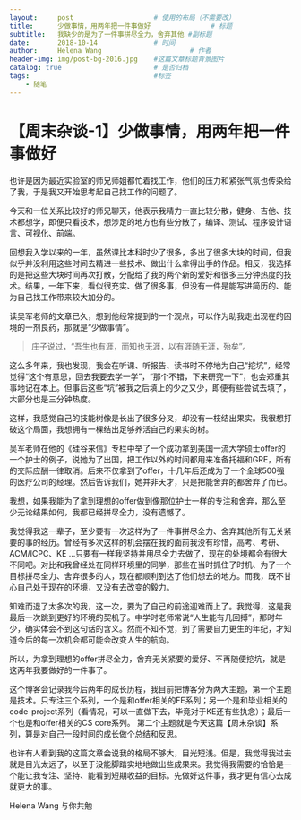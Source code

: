 ```yaml
---
layout:     post                    # 使用的布局（不需要改）
title:      少做事情，用两年把一件事做好               # 标题 
subtitle:   我缺少的是为了一件事拼尽全力，舍弃其他 #副标题
date:       2018-10-14              # 时间
author:     Helena Wang                      # 作者
header-img: img/post-bg-2016.jpg    #这篇文章标题背景图片
catalog: true                       # 是否归档
tags:                               #标签
    - 随笔
---
```

# 【周末杂谈-1】少做事情，用两年把一件事做好

也许是因为最近实验室的师兄师姐都忙着找工作，他们的压力和紧张气氛也传染给了我，于是我又开始思考起自己找工作的问题了。

今天和一位关系比较好的师兄聊天，他表示我精力一直比较分散，健身、吉他、技术都想学，即便只看技术，想涉足的地方也有些分散了，编译、测试、程序设计语言、可视化、前端。

回想我入学以来的一年，虽然课比本科时少了很多，多出了很多大块的时间，但我似乎并没利用这些时间去精进一些技术、做出什么拿得出手的作品。相反，我选择的是把这些大块时间再次打散，分配给了我的两个新的爱好和很多三分钟热度的技术。结果，一年下来，看似很充实、做了很多事，但没有一件是能写进简历的、能为自己找工作带来较大加分的。

读吴军老师的文章已久，想到他经常提到的一个观点，可以作为助我走出现在的困境的一剂良药，那就是“少做事情”。

> 庄子说过，“吾生也有涯，而知也无涯，以有涯随无涯，殆矣”。

这么多年来，我也发现，我会在听课、听报告、读书时不停地为自己“挖坑”，经常觉得“这个有意思，回去我要去学一学”，“那个不错，下来研究一下”，也会郑重其事地记在本上。但事后这些“坑”被我之后填上的少之又少，即便有些尝试去填了，大部分也是三分钟热度。

这样，我感觉自己的技能树像是长出了很多分叉，却没有一枝结出果实。我很想打破这个局面，我想拥有一棵结出足够养活自己的果实的树。

吴军老师在他的《硅谷来信》专栏中举了一个成功拿到美国一流大学硕士offer的一个护士的例子，说她为了出国，把工作以外的时间都用来准备托福和GRE，所有的交际应酬一律取消。后来不仅拿到了offer，十几年后还成为了一个全球500强的医疗公司的经理。然后告诉我们，她并非天才，只是把能舍弃的都舍弃了而已。

我想，如果我能为了拿到理想的offer做到像那位护士一样的专注和舍弃，那么至少无论结果如何，我都已经拼尽全力，没有遗憾了。

我觉得我这一辈子，至少要有一次这样为了一件事拼尽全力、舍弃其他所有无关紧要的事的经历。曾经有多次这样的机会摆在我的面前我没有珍惜，高考、考研、ACM/ICPC、KE ...只要有一样我坚持并用尽全力去做了，现在的处境都会有很大不同吧。对比和我曾经处在同样环境里的同学，那些在当时抓住了时机、为了一个目标拼尽全力、舍弃很多的人，现在都顺利到达了他们想去的地方。而我，既不甘心自己处于现在的环境，又没有去改变的毅力。

知难而退了太多次的我，这一次，要为了自己的前途迎难而上了。我觉得，这是我最后一次跳到更好的环境的契机了。中学时老师常说“人生能有几回搏”，那时年少，确实体会不到这句话的含义。然而不知不觉，到了需要自力更生的年纪，才知道今后的每一次机会都可能会改变人生的航向。

所以，为拿到理想的offer拼尽全力，舍弃无关紧要的爱好、不再随便挖坑，就是这两年我要做好的一件事了。

这个博客会记录我今后两年的成长历程，我目前把博客分为两大主题，第一个主题是技术。只专注三个系列，一个是和offer相关的FE系列；另一个是和毕业相关的code-project系列（看情况，可以一直做下去，毕竟对于KE还有些执念）；最后一个也是和offer相关的CS core系列。
第二个主题就是今天这篇【周末杂谈】系列，算是对自己一段时间的成长做个总结和反思。

也许有人看到我的这篇文章会说我的格局不够大，目光短浅。但是，我觉得我过去就是目光太远了，以至于没能脚踏实地地做出些成果来。我觉得我需要的恰恰是一个能让我专注、坚持、能看到短期收益的目标。先做好这件事，我才更有信心去成就更大的事。

Helena Wang
与你共勉
